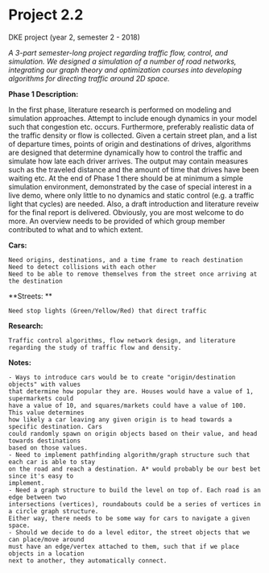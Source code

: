 # Project 2.2
DKE project (year 2, semester 2 - 2018)

*A 3-part semester-long project regarding traffic flow, control, and simulation. We designed a simulation of a number of road networks, integrating our graph theory and optimization courses into developing algorithms for directing traffic around 2D space.*

**Phase 1 Description:**

In the first phase, literature research is performed on modeling and simulation approaches. 
Attempt to include enough dynamics in your model such that congestion etc. occurs. 
Furthermore, preferably realistic data of the traffic density or flow is collected. 
Given a certain street plan, and a list of departure times, points of origin and destinations of drives, algorithms are designed that determine dynamically how to control the traffic and simulate how late each driver arrives. 
The output may contain measures such as the traveled distance and the amount of time that drives have been waiting etc. 
At the end of Phase 1 there should be at minimum a simple simulation environment, demonstrated by the case of special interest in a live demo, where only little to no dynamics and static control (e.g. a traffic light that cycles) are needed. 
Also, a draft introduction and literature reveiw for the final report is delivered. 
Obviously, you are most welcome to do more. 
An overview needs to be provided of which group member contributed to what and to which extent. 

**Cars:**

    Need origins, destinations, and a time frame to reach destination
    Need to detect collisions with each other
    Need to be able to remove themselves from the street once arriving at the destination

**Streets: **

    Need stop lights (Green/Yellow/Red) that direct traffic

**Research:**

    Traffic control algorithms, flow network design, and literature regarding the study of traffic flow and density.

**Notes:**

    - Ways to introduce cars would be to create "origin/destination objects" with values 
    that determine how popular they are. Houses would have a value of 1, supermarkets could 
    have a value of 10, and squares/markets could have a value of 100. This value determines 
    how likely a car leaving any given origin is to head towards a specific destination. Cars 
    could randomly spawn on origin objects based on their value, and head towards destinations 
    based on those values.
    - Need to implement pathfinding algorithm/graph structure such that each car is able to stay 
    on the road and reach a destination. A* would probably be our best bet since it's easy to 
    implement.
    - Need a graph structure to build the level on top of. Each road is an edge between two 
    intersections (vertices), roundabouts could be a series of vertices in a circle graph structure.
    Either way, there needs to be some way for cars to navigate a given space.
    - Should we decide to do a level editor, the street objects that we can place/move around 
    must have an edge/vertex attached to them, such that if we place objects in a location 
    next to another, they automatically connect. 
